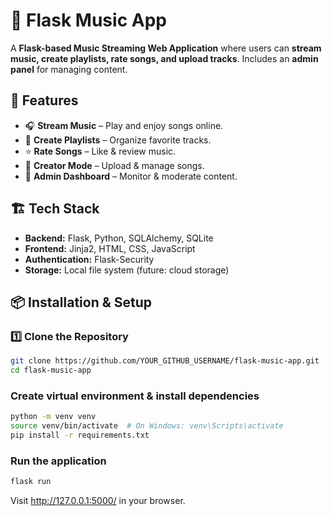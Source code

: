 
# 🎵 Flask Music App  
A **Flask-based Music Streaming Web Application** where users can **stream music, create playlists, rate songs, and upload tracks**. Includes an **admin panel** for managing content.  

## 🚀 Features  
- 🎧 **Stream Music** – Play and enjoy songs online.  
- 📂 **Create Playlists** – Organize favorite tracks.  
- ⭐ **Rate Songs** – Like & review music.  
- 🎤 **Creator Mode** – Upload & manage songs.  
- 🔧 **Admin Dashboard** – Monitor & moderate content.  

## 🏗️ Tech Stack  
- **Backend:** Flask, Python, SQLAlchemy, SQLite  
- **Frontend:** Jinja2, HTML, CSS, JavaScript  
- **Authentication:** Flask-Security  
- **Storage:** Local file system (future: cloud storage)  

## 📦 Installation & Setup  
### 1️⃣ Clone the Repository  
```bash
git clone https://github.com/YOUR_GITHUB_USERNAME/flask-music-app.git
cd flask-music-app
```
### Create virtual environment & install dependencies
```bash
python -m venv venv
source venv/bin/activate  # On Windows: venv\Scripts\activate
pip install -r requirements.txt
```

### Run the application
```bash
flask run
```
Visit http://127.0.0.1:5000/ in your browser.

